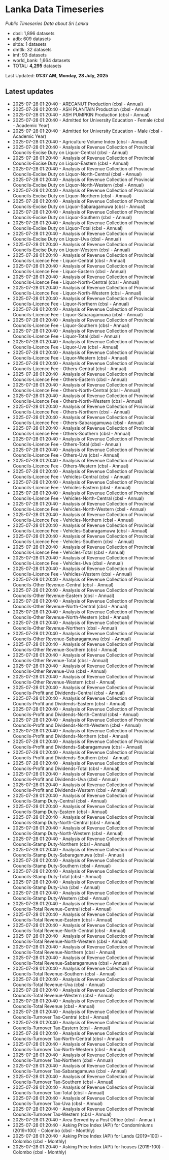 # Lanka Data Timeseries
*Public Timeseries Data about Sri Lanka*

* cbsl: 1,896 datasets
* adb: 609 datasets
* sltda: 1 datasets
* dmtlk: 32 datasets
* imf: 93 datasets
* world_bank: 1,664 datasets
* TOTAL: **4,295** datasets

Last Updated: **01:37 AM, Monday, 28 July, 2025**

## Latest updates

* 2025-07-28 01:20:40 - ARECANUT Production (cbsl - Annual)
* 2025-07-28 01:20:40 - ASH PLANTAIN Production (cbsl - Annual)
* 2025-07-28 01:20:40 - ASH PUMPKIN Production (cbsl - Annual)
* 2025-07-28 01:20:40 - Admitted for University Education - Female (cbsl - Academic Year)
* 2025-07-28 01:20:40 - Admitted for University Education - Male (cbsl - Academic Year)
* 2025-07-28 01:20:40 - Agriculture Volume Index (cbsl - Annual)
* 2025-07-28 01:20:40 - Analysis of Revenue Collection of Provincial Councils-Excise Duty on Liquor-Central (cbsl - Annual)
* 2025-07-28 01:20:40 - Analysis of Revenue Collection of Provincial Councils-Excise Duty on Liquor-Eastern (cbsl - Annual)
* 2025-07-28 01:20:40 - Analysis of Revenue Collection of Provincial Councils-Excise Duty on Liquor-North-Central (cbsl - Annual)
* 2025-07-28 01:20:40 - Analysis of Revenue Collection of Provincial Councils-Excise Duty on Liquor-North-Western (cbsl - Annual)
* 2025-07-28 01:20:40 - Analysis of Revenue Collection of Provincial Councils-Excise Duty on Liquor-Northern (cbsl - Annual)
* 2025-07-28 01:20:40 - Analysis of Revenue Collection of Provincial Councils-Excise Duty on Liquor-Sabaragamuwa (cbsl - Annual)
* 2025-07-28 01:20:40 - Analysis of Revenue Collection of Provincial Councils-Excise Duty on Liquor-Southern (cbsl - Annual)
* 2025-07-28 01:20:40 - Analysis of Revenue Collection of Provincial Councils-Excise Duty on Liquor-Total (cbsl - Annual)
* 2025-07-28 01:20:40 - Analysis of Revenue Collection of Provincial Councils-Excise Duty on Liquor-Uva (cbsl - Annual)
* 2025-07-28 01:20:40 - Analysis of Revenue Collection of Provincial Councils-Excise Duty on Liquor-Western (cbsl - Annual)
* 2025-07-28 01:20:40 - Analysis of Revenue Collection of Provincial Councils-Licence Fee - Liquor-Central (cbsl - Annual)
* 2025-07-28 01:20:40 - Analysis of Revenue Collection of Provincial Councils-Licence Fee - Liquor-Eastern (cbsl - Annual)
* 2025-07-28 01:20:40 - Analysis of Revenue Collection of Provincial Councils-Licence Fee - Liquor-North-Central (cbsl - Annual)
* 2025-07-28 01:20:40 - Analysis of Revenue Collection of Provincial Councils-Licence Fee - Liquor-North-Western (cbsl - Annual)
* 2025-07-28 01:20:40 - Analysis of Revenue Collection of Provincial Councils-Licence Fee - Liquor-Northern (cbsl - Annual)
* 2025-07-28 01:20:40 - Analysis of Revenue Collection of Provincial Councils-Licence Fee - Liquor-Sabaragamuwa (cbsl - Annual)
* 2025-07-28 01:20:40 - Analysis of Revenue Collection of Provincial Councils-Licence Fee - Liquor-Southern (cbsl - Annual)
* 2025-07-28 01:20:40 - Analysis of Revenue Collection of Provincial Councils-Licence Fee - Liquor-Total (cbsl - Annual)
* 2025-07-28 01:20:40 - Analysis of Revenue Collection of Provincial Councils-Licence Fee - Liquor-Uva (cbsl - Annual)
* 2025-07-28 01:20:40 - Analysis of Revenue Collection of Provincial Councils-Licence Fee - Liquor-Western (cbsl - Annual)
* 2025-07-28 01:20:40 - Analysis of Revenue Collection of Provincial Councils-Licence Fee - Others-Central (cbsl - Annual)
* 2025-07-28 01:20:40 - Analysis of Revenue Collection of Provincial Councils-Licence Fee - Others-Eastern (cbsl - Annual)
* 2025-07-28 01:20:40 - Analysis of Revenue Collection of Provincial Councils-Licence Fee - Others-North-Central (cbsl - Annual)
* 2025-07-28 01:20:40 - Analysis of Revenue Collection of Provincial Councils-Licence Fee - Others-North-Western (cbsl - Annual)
* 2025-07-28 01:20:40 - Analysis of Revenue Collection of Provincial Councils-Licence Fee - Others-Northern (cbsl - Annual)
* 2025-07-28 01:20:40 - Analysis of Revenue Collection of Provincial Councils-Licence Fee - Others-Sabaragamuwa (cbsl - Annual)
* 2025-07-28 01:20:40 - Analysis of Revenue Collection of Provincial Councils-Licence Fee - Others-Southern (cbsl - Annual)
* 2025-07-28 01:20:40 - Analysis of Revenue Collection of Provincial Councils-Licence Fee - Others-Total (cbsl - Annual)
* 2025-07-28 01:20:40 - Analysis of Revenue Collection of Provincial Councils-Licence Fee - Others-Uva (cbsl - Annual)
* 2025-07-28 01:20:40 - Analysis of Revenue Collection of Provincial Councils-Licence Fee - Others-Western (cbsl - Annual)
* 2025-07-28 01:20:40 - Analysis of Revenue Collection of Provincial Councils-Licence Fee - Vehicles-Central (cbsl - Annual)
* 2025-07-28 01:20:40 - Analysis of Revenue Collection of Provincial Councils-Licence Fee - Vehicles-Eastern (cbsl - Annual)
* 2025-07-28 01:20:40 - Analysis of Revenue Collection of Provincial Councils-Licence Fee - Vehicles-North-Central (cbsl - Annual)
* 2025-07-28 01:20:40 - Analysis of Revenue Collection of Provincial Councils-Licence Fee - Vehicles-North-Western (cbsl - Annual)
* 2025-07-28 01:20:40 - Analysis of Revenue Collection of Provincial Councils-Licence Fee - Vehicles-Northern (cbsl - Annual)
* 2025-07-28 01:20:40 - Analysis of Revenue Collection of Provincial Councils-Licence Fee - Vehicles-Sabaragamuwa (cbsl - Annual)
* 2025-07-28 01:20:40 - Analysis of Revenue Collection of Provincial Councils-Licence Fee - Vehicles-Southern (cbsl - Annual)
* 2025-07-28 01:20:40 - Analysis of Revenue Collection of Provincial Councils-Licence Fee - Vehicles-Total (cbsl - Annual)
* 2025-07-28 01:20:40 - Analysis of Revenue Collection of Provincial Councils-Licence Fee - Vehicles-Uva (cbsl - Annual)
* 2025-07-28 01:20:40 - Analysis of Revenue Collection of Provincial Councils-Licence Fee - Vehicles-Western (cbsl - Annual)
* 2025-07-28 01:20:40 - Analysis of Revenue Collection of Provincial Councils-Other Revenue-Central (cbsl - Annual)
* 2025-07-28 01:20:40 - Analysis of Revenue Collection of Provincial Councils-Other Revenue-Eastern (cbsl - Annual)
* 2025-07-28 01:20:40 - Analysis of Revenue Collection of Provincial Councils-Other Revenue-North-Central (cbsl - Annual)
* 2025-07-28 01:20:40 - Analysis of Revenue Collection of Provincial Councils-Other Revenue-North-Western (cbsl - Annual)
* 2025-07-28 01:20:40 - Analysis of Revenue Collection of Provincial Councils-Other Revenue-Northern (cbsl - Annual)
* 2025-07-28 01:20:40 - Analysis of Revenue Collection of Provincial Councils-Other Revenue-Sabaragamuwa (cbsl - Annual)
* 2025-07-28 01:20:40 - Analysis of Revenue Collection of Provincial Councils-Other Revenue-Southern (cbsl - Annual)
* 2025-07-28 01:20:40 - Analysis of Revenue Collection of Provincial Councils-Other Revenue-Total (cbsl - Annual)
* 2025-07-28 01:20:40 - Analysis of Revenue Collection of Provincial Councils-Other Revenue-Uva (cbsl - Annual)
* 2025-07-28 01:20:40 - Analysis of Revenue Collection of Provincial Councils-Other Revenue-Western (cbsl - Annual)
* 2025-07-28 01:20:40 - Analysis of Revenue Collection of Provincial Councils-Profit and Dividends-Central (cbsl - Annual)
* 2025-07-28 01:20:40 - Analysis of Revenue Collection of Provincial Councils-Profit and Dividends-Eastern (cbsl - Annual)
* 2025-07-28 01:20:40 - Analysis of Revenue Collection of Provincial Councils-Profit and Dividends-North-Central (cbsl - Annual)
* 2025-07-28 01:20:40 - Analysis of Revenue Collection of Provincial Councils-Profit and Dividends-North-Western (cbsl - Annual)
* 2025-07-28 01:20:40 - Analysis of Revenue Collection of Provincial Councils-Profit and Dividends-Northern (cbsl - Annual)
* 2025-07-28 01:20:40 - Analysis of Revenue Collection of Provincial Councils-Profit and Dividends-Sabaragamuwa (cbsl - Annual)
* 2025-07-28 01:20:40 - Analysis of Revenue Collection of Provincial Councils-Profit and Dividends-Southern (cbsl - Annual)
* 2025-07-28 01:20:40 - Analysis of Revenue Collection of Provincial Councils-Profit and Dividends-Total (cbsl - Annual)
* 2025-07-28 01:20:40 - Analysis of Revenue Collection of Provincial Councils-Profit and Dividends-Uva (cbsl - Annual)
* 2025-07-28 01:20:40 - Analysis of Revenue Collection of Provincial Councils-Profit and Dividends-Western (cbsl - Annual)
* 2025-07-28 01:20:40 - Analysis of Revenue Collection of Provincial Councils-Stamp Duty-Central (cbsl - Annual)
* 2025-07-28 01:20:40 - Analysis of Revenue Collection of Provincial Councils-Stamp Duty-Eastern (cbsl - Annual)
* 2025-07-28 01:20:40 - Analysis of Revenue Collection of Provincial Councils-Stamp Duty-North-Central (cbsl - Annual)
* 2025-07-28 01:20:40 - Analysis of Revenue Collection of Provincial Councils-Stamp Duty-North-Western (cbsl - Annual)
* 2025-07-28 01:20:40 - Analysis of Revenue Collection of Provincial Councils-Stamp Duty-Northern (cbsl - Annual)
* 2025-07-28 01:20:40 - Analysis of Revenue Collection of Provincial Councils-Stamp Duty-Sabaragamuwa (cbsl - Annual)
* 2025-07-28 01:20:40 - Analysis of Revenue Collection of Provincial Councils-Stamp Duty-Southern (cbsl - Annual)
* 2025-07-28 01:20:40 - Analysis of Revenue Collection of Provincial Councils-Stamp Duty-Total (cbsl - Annual)
* 2025-07-28 01:20:40 - Analysis of Revenue Collection of Provincial Councils-Stamp Duty-Uva (cbsl - Annual)
* 2025-07-28 01:20:40 - Analysis of Revenue Collection of Provincial Councils-Stamp Duty-Western (cbsl - Annual)
* 2025-07-28 01:20:40 - Analysis of Revenue Collection of Provincial Councils-Total Revenue-Central (cbsl - Annual)
* 2025-07-28 01:20:40 - Analysis of Revenue Collection of Provincial Councils-Total Revenue-Eastern (cbsl - Annual)
* 2025-07-28 01:20:40 - Analysis of Revenue Collection of Provincial Councils-Total Revenue-North-Central (cbsl - Annual)
* 2025-07-28 01:20:40 - Analysis of Revenue Collection of Provincial Councils-Total Revenue-North-Western (cbsl - Annual)
* 2025-07-28 01:20:40 - Analysis of Revenue Collection of Provincial Councils-Total Revenue-Northern (cbsl - Annual)
* 2025-07-28 01:20:40 - Analysis of Revenue Collection of Provincial Councils-Total Revenue-Sabaragamuwa (cbsl - Annual)
* 2025-07-28 01:20:40 - Analysis of Revenue Collection of Provincial Councils-Total Revenue-Southern (cbsl - Annual)
* 2025-07-28 01:20:40 - Analysis of Revenue Collection of Provincial Councils-Total Revenue-Uva (cbsl - Annual)
* 2025-07-28 01:20:40 - Analysis of Revenue Collection of Provincial Councils-Total Revenue-Western (cbsl - Annual)
* 2025-07-28 01:20:40 - Analysis of Revenue Collection of Provincial Councils-Total Revenue (cbsl - Annual)
* 2025-07-28 01:20:40 - Analysis of Revenue Collection of Provincial Councils-Turnover Tax-Central (cbsl - Annual)
* 2025-07-28 01:20:40 - Analysis of Revenue Collection of Provincial Councils-Turnover Tax-Eastern (cbsl - Annual)
* 2025-07-28 01:20:40 - Analysis of Revenue Collection of Provincial Councils-Turnover Tax-North-Central (cbsl - Annual)
* 2025-07-28 01:20:40 - Analysis of Revenue Collection of Provincial Councils-Turnover Tax-North-Western (cbsl - Annual)
* 2025-07-28 01:20:40 - Analysis of Revenue Collection of Provincial Councils-Turnover Tax-Northern (cbsl - Annual)
* 2025-07-28 01:20:40 - Analysis of Revenue Collection of Provincial Councils-Turnover Tax-Sabaragamuwa (cbsl - Annual)
* 2025-07-28 01:20:40 - Analysis of Revenue Collection of Provincial Councils-Turnover Tax-Southern (cbsl - Annual)
* 2025-07-28 01:20:40 - Analysis of Revenue Collection of Provincial Councils-Turnover Tax-Total (cbsl - Annual)
* 2025-07-28 01:20:40 - Analysis of Revenue Collection of Provincial Councils-Turnover Tax-Uva (cbsl - Annual)
* 2025-07-28 01:20:40 - Analysis of Revenue Collection of Provincial Councils-Turnover Tax-Western (cbsl - Annual)
* 2025-07-28 01:20:40 - Area Served by a Post Office (cbsl - Annual)
* 2025-07-28 01:20:40 - Asking Price Index (API) for Condominiums (2019=100) - Colombo (cbsl - Monthly)
* 2025-07-28 01:20:40 - Asking Price Index (API) for Lands (2019=100) - Colombo (cbsl - Monthly)
* 2025-07-28 01:20:40 - Asking Price Index (API) for houses (2019-100) - Colombo (cbsl - Monthly)
